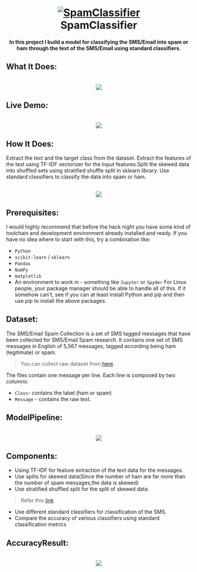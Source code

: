 <h1 align="center">
  <br>
  <a href="https://github.com/ShubhamPy/Spam-Classifier"><img src="https://github.com/ShubhamPy/Spam-Classifier/blob/master/Screenshots/logo1.png" alt="SpamClassifier"></a>
  <br>
  SpamClassifier
  <br>
</h1>
<h4 align="center">In this project I build a model for classifying the SMS/Email into spam or ham through the text of the SMS/Email using standard classifiers.</h4>

## What It Does: 
<p align="center">
  <br>
  <img src="https://github.com/ShubhamPy/Spam-Classifier/blob/master/Screenshots/Text%20Classification.png">
</p>
 
## Live Demo:
<p align="center">
  <br>
  <img src="https://github.com/ShubhamPy/Spam-Classifier/blob/master/Screenshots/ClassifierDemo.gif">
</p>

## How It Does:
Extract the text and the target class from the dataset. Extract the features of the test using TF-IDF vectorizer for the Input features.Split the skewed data into shuffled sets using stratified shuffle split in sklearn library. Use standard classifiers to classify the data into spam or ham.
<p align="center">
  <br>
  <img src="https://github.com/ShubhamPy/Spam-Classifier/blob/master/Screenshots/modelLearning.png">
</p>

## Prerequisites:
I would highly recommend that before the hack night you have some kind of toolchain and development environment already installed and ready. If you have no idea where to start with this, try a combination like:
-  `Python`
-  `scikit-learn` / `sklearn`
-  `Pandas`
-  `NumPy`
-  `matplotlib`
-  An environment to work in - something like `Jupyter` or `Spyder`
For Linux people, your package manager should be able to handle all of this. If it somehow can't, see if you can at least install Python and pip and then use pip to install the above packages.

## Dataset:
The SMS/Email Spam Collection is a set of SMS tagged messages that have been collected for SMS/Email Spam research. It contains one set of SMS messages in English of 5,567 messages, tagged according being ham (legitimate) or spam.

> You can collect raw dataset from [here](https://raw.githubusercontent.com/ShubhamPy/Spam-Classifier/master/spam.tsv).

The files contain one message per line. Each line is composed by two columns:
- `Class`- contains the label (ham or spam) 
- `Message` - contains the raw text.

## ModelPipeline:
<p align="center">
  <br>
  <img src="https://github.com/ShubhamPy/Spam-Classifier/blob/master/Screenshots/modelLayout.jpg">
</p>

## Components:
-  Using TF-IDF for feature extraction of the text data for the messages.
-  Use splits for skewed data(Since the number of ham are far more than the number of spam messages,the data is skewed)
-  Use stratified shuffled split for the split of skewed data.
> Refer this [link](http://scikitlearn.org/stable/modules/generated/sklearn.model_selection.StratifiedShuffleSplit.html)
-  Use different standard classifiers for classification of the SMS.
-  Compare the accuracy of various classifiers using standard classification metrics

## AccuracyResult:
<p align="center">
  <br>
  <img src="https://github.com/ShubhamPy/Spam-Classifier/blob/master/Screenshots/predictionScore.png">
</p>
